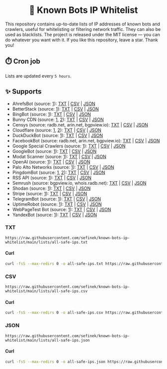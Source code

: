 <h1 align="center">📑 Known Bots IP Whitelist</h1>
This repository contains up-to-date lists of IP addresses of known bots and crawlers, useful for whitelisting or filtering network traffic. They can also be used as blacklists.
The project is released under the MIT license — you can do whatever you want with it.
If you like this repository, leave a star. Thank you!


## ⏱️ Cron job
Lists are updated every `5 hours`.


## ✨ Supports
- AhrefsBot (source: [1](https://api.ahrefs.com/v3/public/crawler-ips)): [TXT](https://raw.githubusercontent.com/sefinek/known-bots-ip-whitelist/main/lists/ahrefsbot/ips.txt) | [CSV](https://raw.githubusercontent.com/sefinek/known-bots-ip-whitelist/main/lists/ahrefsbot/ips.csv) | [JSON](https://raw.githubusercontent.com/sefinek/known-bots-ip-whitelist/main/lists/ahrefsbot/ips.json)
- BetterStack (source: [1](https://uptime.betterstack.com/ips.txt)): [TXT](https://raw.githubusercontent.com/sefinek/known-bots-ip-whitelist/main/lists/betterstack/ips.txt) | [CSV](https://raw.githubusercontent.com/sefinek/known-bots-ip-whitelist/main/lists/betterstack/ips.csv) | [JSON](https://raw.githubusercontent.com/sefinek/known-bots-ip-whitelist/main/lists/betterstack/ips.json)
- BingBot (source: [1](https://www.bing.com/toolbox/bingbot.json)): [TXT](https://raw.githubusercontent.com/sefinek/known-bots-ip-whitelist/main/lists/bingbot/ips.txt) | [CSV](https://raw.githubusercontent.com/sefinek/known-bots-ip-whitelist/main/lists/bingbot/ips.csv) | [JSON](https://raw.githubusercontent.com/sefinek/known-bots-ip-whitelist/main/lists/bingbot/ips.json)
- Bunny CDN (source: [1](https://api.bunny.net/system/edgeserverlist/plain), [2](https://api.bunny.net/system/edgeserverlist/ipv6)): [TXT](https://raw.githubusercontent.com/sefinek/known-bots-ip-whitelist/main/lists/bunnycdn/ips.txt) | [CSV](https://raw.githubusercontent.com/sefinek/known-bots-ip-whitelist/main/lists/bunnycdn/ips.csv) | [JSON](https://raw.githubusercontent.com/sefinek/known-bots-ip-whitelist/main/lists/bunnycdn/ips.json)
- Censys (source: radb.net, arin.net, bgpview.io): [TXT](https://raw.githubusercontent.com/sefinek/known-bots-ip-whitelist/main/lists/censys/ips.txt) | [CSV](https://raw.githubusercontent.com/sefinek/known-bots-ip-whitelist/main/lists/censys/ips.csv) | [JSON](https://raw.githubusercontent.com/sefinek/known-bots-ip-whitelist/main/lists/censys/ips.json)
- Cloudflare (source: [1](https://www.cloudflare.com/ips-v4), [2](https://www.cloudflare.com/ips-v6)): [TXT](https://raw.githubusercontent.com/sefinek/known-bots-ip-whitelist/main/lists/cloudflare/ips.txt) | [CSV](https://raw.githubusercontent.com/sefinek/known-bots-ip-whitelist/main/lists/cloudflare/ips.csv) | [JSON](https://raw.githubusercontent.com/sefinek/known-bots-ip-whitelist/main/lists/cloudflare/ips.json)
- DuckDuckBot (source: [1](https://raw.githubusercontent.com/duckduckgo/duckduckgo-help-pages/master/_docs/results/duckduckbot.md)): [TXT](https://raw.githubusercontent.com/sefinek/known-bots-ip-whitelist/main/lists/duckduckbot/ips.txt) | [CSV](https://raw.githubusercontent.com/sefinek/known-bots-ip-whitelist/main/lists/duckduckbot/ips.csv) | [JSON](https://raw.githubusercontent.com/sefinek/known-bots-ip-whitelist/main/lists/duckduckbot/ips.json)
- FacebookBot (source: radb.net, arin.net, bgpview.io): [TXT](https://raw.githubusercontent.com/sefinek/known-bots-ip-whitelist/main/lists/facebookbot/ips.txt) | [CSV](https://raw.githubusercontent.com/sefinek/known-bots-ip-whitelist/main/lists/facebookbot/ips.csv) | [JSON](https://raw.githubusercontent.com/sefinek/known-bots-ip-whitelist/main/lists/facebookbot/ips.json)
- Google Special Crawlers (source: [1](https://developers.google.com/search/apis/ipranges/special-crawlers.json)): [TXT](https://raw.githubusercontent.com/sefinek/known-bots-ip-whitelist/main/lists/google-special-crawlers/ips.txt) | [CSV](https://raw.githubusercontent.com/sefinek/known-bots-ip-whitelist/main/lists/google-special-crawlers/ips.csv) | [JSON](https://raw.githubusercontent.com/sefinek/known-bots-ip-whitelist/main/lists/google-special-crawlers/ips.json)
- GoogleBot (source: [1](https://developers.google.com/static/search/apis/ipranges/googlebot.json)): [TXT](https://raw.githubusercontent.com/sefinek/known-bots-ip-whitelist/main/lists/googlebot/ips.txt) | [CSV](https://raw.githubusercontent.com/sefinek/known-bots-ip-whitelist/main/lists/googlebot/ips.csv) | [JSON](https://raw.githubusercontent.com/sefinek/known-bots-ip-whitelist/main/lists/googlebot/ips.json)
- Modat Scanner (source: [1](https://github.com/sefinek/known-bots-ip-whitelist/blob/main/custom/modat.txt)): [TXT](https://raw.githubusercontent.com/sefinek/known-bots-ip-whitelist/main/lists/modat/ips.txt) | [CSV](https://raw.githubusercontent.com/sefinek/known-bots-ip-whitelist/main/lists/modat/ips.csv) | [JSON](https://raw.githubusercontent.com/sefinek/known-bots-ip-whitelist/main/lists/modat/ips.json)
- OpenAI (source: [1](https://raw.githubusercontent.com/FabrizioCafolla/openai-crawlers-ip-ranges/main/openai/openai-ip-ranges-all.txt)): [TXT](https://raw.githubusercontent.com/sefinek/known-bots-ip-whitelist/main/lists/openai/ips.txt) | [CSV](https://raw.githubusercontent.com/sefinek/known-bots-ip-whitelist/main/lists/openai/ips.csv) | [JSON](https://raw.githubusercontent.com/sefinek/known-bots-ip-whitelist/main/lists/openai/ips.json)
- Palo Alto Networks (source: [1](https://gist.githubusercontent.com/sefinek/6ebd61da62a82b1ea6bae4e21c4a1719/raw/palo-alto.ips)): [TXT](https://raw.githubusercontent.com/sefinek/known-bots-ip-whitelist/main/lists/paloaltonetworks/ips.txt) | [CSV](https://raw.githubusercontent.com/sefinek/known-bots-ip-whitelist/main/lists/paloaltonetworks/ips.csv) | [JSON](https://raw.githubusercontent.com/sefinek/known-bots-ip-whitelist/main/lists/paloaltonetworks/ips.json)
- PingdomBot (source: [1](https://my.pingdom.com/probes/ipv4), [2](https://my.pingdom.com/probes/ipv6)): [TXT](https://raw.githubusercontent.com/sefinek/known-bots-ip-whitelist/main/lists/pingdombot/ips.txt) | [CSV](https://raw.githubusercontent.com/sefinek/known-bots-ip-whitelist/main/lists/pingdombot/ips.csv) | [JSON](https://raw.githubusercontent.com/sefinek/known-bots-ip-whitelist/main/lists/pingdombot/ips.json)
- RSS API (source: [1](https://rssapi.net/ips.txt)): [TXT](https://raw.githubusercontent.com/sefinek/known-bots-ip-whitelist/main/lists/rssapi/ips.txt) | [CSV](https://raw.githubusercontent.com/sefinek/known-bots-ip-whitelist/main/lists/rssapi/ips.csv) | [JSON](https://raw.githubusercontent.com/sefinek/known-bots-ip-whitelist/main/lists/rssapi/ips.json)
- Semrush (source: bgpview.io, whois.radb.net): [TXT](https://raw.githubusercontent.com/sefinek/known-bots-ip-whitelist/main/lists/semrush/ips.txt) | [CSV](https://raw.githubusercontent.com/sefinek/known-bots-ip-whitelist/main/lists/semrush/ips.csv) | [JSON](https://raw.githubusercontent.com/sefinek/known-bots-ip-whitelist/main/lists/semrush/ips.json)
- Shodan (source: [1](https://gist.githubusercontent.com/sefinek/c4a0630324412447cacab94cbccdd58e/raw/shodan.ips)): [TXT](https://raw.githubusercontent.com/sefinek/known-bots-ip-whitelist/main/lists/shodan/ips.txt) | [CSV](https://raw.githubusercontent.com/sefinek/known-bots-ip-whitelist/main/lists/shodan/ips.csv) | [JSON](https://raw.githubusercontent.com/sefinek/known-bots-ip-whitelist/main/lists/shodan/ips.json)
- Stripe (source: [1](https://stripe.com/files/ips/ips_webhooks.txt)): [TXT](https://raw.githubusercontent.com/sefinek/known-bots-ip-whitelist/main/lists/stripewebhook/ips.txt) | [CSV](https://raw.githubusercontent.com/sefinek/known-bots-ip-whitelist/main/lists/stripewebhook/ips.csv) | [JSON](https://raw.githubusercontent.com/sefinek/known-bots-ip-whitelist/main/lists/stripewebhook/ips.json)
- TelegramBot (source: [1](https://core.telegram.org/resources/cidr.txt)): [TXT](https://raw.githubusercontent.com/sefinek/known-bots-ip-whitelist/main/lists/telegrambot/ips.txt) | [CSV](https://raw.githubusercontent.com/sefinek/known-bots-ip-whitelist/main/lists/telegrambot/ips.csv) | [JSON](https://raw.githubusercontent.com/sefinek/known-bots-ip-whitelist/main/lists/telegrambot/ips.json)
- UptimeRobot (source: [1](https://uptimerobot.com/inc/files/ips/IPv4andIPv6.txt)): [TXT](https://raw.githubusercontent.com/sefinek/known-bots-ip-whitelist/main/lists/uptimerobot/ips.txt) | [CSV](https://raw.githubusercontent.com/sefinek/known-bots-ip-whitelist/main/lists/uptimerobot/ips.csv) | [JSON](https://raw.githubusercontent.com/sefinek/known-bots-ip-whitelist/main/lists/uptimerobot/ips.json)
- WebPageTest Bot (source: [1](https://www.webpagetest.org/addresses.php?f=json)): [TXT](https://raw.githubusercontent.com/sefinek/known-bots-ip-whitelist/main/lists/webpagetestbot/ips.txt) | [CSV](https://raw.githubusercontent.com/sefinek/known-bots-ip-whitelist/main/lists/webpagetestbot/ips.csv) | [JSON](https://raw.githubusercontent.com/sefinek/known-bots-ip-whitelist/main/lists/webpagetestbot/ips.json)
- YandexBot (source: [1](https://yandex.com/ips)): [TXT](https://raw.githubusercontent.com/sefinek/known-bots-ip-whitelist/main/lists/yandexbot/ips.txt) | [CSV](https://raw.githubusercontent.com/sefinek/known-bots-ip-whitelist/main/lists/yandexbot/ips.csv) | [JSON](https://raw.githubusercontent.com/sefinek/known-bots-ip-whitelist/main/lists/yandexbot/ips.json)


### TXT
```text
https://raw.githubusercontent.com/sefinek/known-bots-ip-whitelist/main/lists/all-safe-ips.txt
```
#### Curl
```bash
curl -fsS --max-redirs 0 -o all-safe-ips.txt https://raw.githubusercontent.com/sefinek/known-bots-ip-whitelist/main/lists/all-safe-ips.txt
```

### CSV
```text
https://raw.githubusercontent.com/sefinek/known-bots-ip-whitelist/main/lists/all-safe-ips.csv
```
#### Curl
```bash
curl -fsS --max-redirs 0 -o all-safe-ips.csv https://raw.githubusercontent.com/sefinek/known-bots-ip-whitelist/main/lists/all-safe-ips.csv
```

### JSON
```text
https://raw.githubusercontent.com/sefinek/known-bots-ip-whitelist/main/lists/all-safe-ips.json
```
#### Curl
```bash
curl -fsS --max-redirs 0 -o all-safe-ips.json https://raw.githubusercontent.com/sefinek/known-bots-ip-whitelist/main/lists/all-safe-ips.json
```